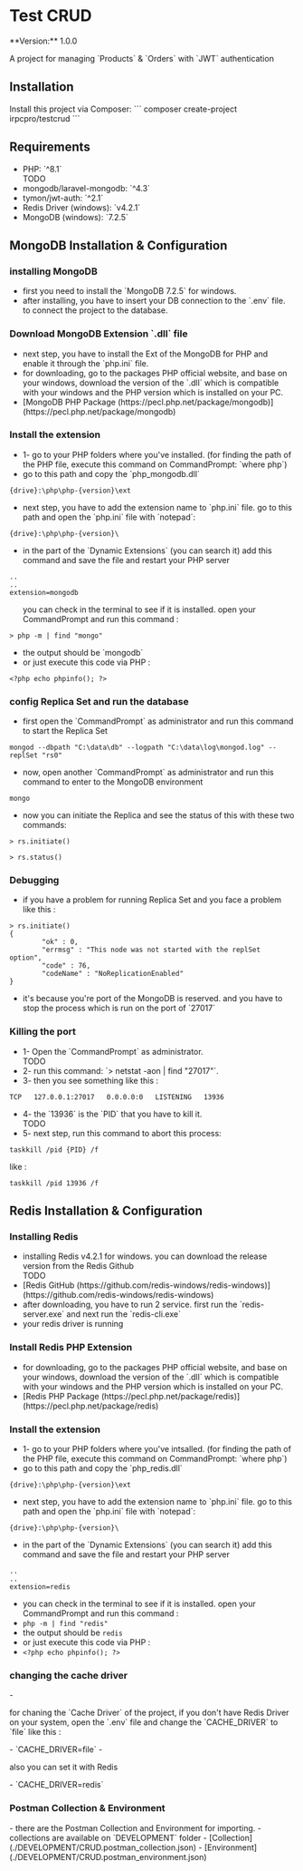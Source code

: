 <h1>Test CRUD</h1>
**Version:**
<span>1.0.0</span>

<p>A project for managing `Products` & `Orders` with `JWT` authentication</p>

<h2>Installation</h2>
Install this project via Composer:
```
composer create-project irpcpro/testcrud
```

<h2>Requirements</h2>
<ul>
    <li>PHP: `^8.1`</li> TODO
    <li>mongodb/laravel-mongodb: `^4.3`</li>
    <li>tymon/jwt-auth: `^2.1`</li>
    <li>Redis Driver (windows): `v4.2.1`</li>
    <li>MongoDB (windows): `7.2.5`</li>
</ul>

<h2>MongoDB Installation & Configuration</h2>
<h3>installing MongoDB</h3>
<ul>
    <li>first you need to install the `MongoDB 7.2.5` for windows.</li>
    <li>after installing, you have to insert your DB connection to the `.env` file. to connect the project to the database.</li>
</ul>

<h3>Download MongoDB Extension `.dll` file</h3>
<ul>
    <li>next step, you have to install the Ext of the MongoDB for PHP and enable it through the `php.ini` file.</li>
    <li>for downloading, go to the packages PHP official website, and base on your windows, download the version of the `.dll` which is compatible with your windows and the PHP version which is installed on your PC.</li>
    <li>[MongoDB PHP Package (https://pecl.php.net/package/mongodb)](https://pecl.php.net/package/mongodb)</li>
</ul>

<h3>Install the extension</h3>
<ul>
    <li>1- go to your PHP folders where you've installed. (for finding the path of the PHP file, execute this command on CommandPrompt: `where php`)</li>
    <li>go to this path and copy the `php_mongodb.dll`</li>
</ul>

```
{drive}:\php\php-{version}\ext
```
<ul>
    <li>next step, you have to add the extension name to `php.ini` file. go to this path and open the `php.ini` file with `notepad`:</li>
</ul>

```
{drive}:\php\php-{version}\
```
<ul>
    <li>in the part of the `Dynamic Extensions` (you can search it) add this command and save the file and restart your PHP server</li>
</ul>

```
..
..
extension=mongodb
```
<ul>
    <ii>you can check in the terminal to see if it is installed. open your CommandPrompt and run this command :</ii>
</ul>

```
> php -m | find "mongo"
```
<ul>
    <li>the output should be `mongodb`</li>
    <li>or just execute this code via PHP :</li>
</ul>

```phpt
<?php echo phpinfo(); ?>
```


<h3>config Replica Set and run the database</h3>
<ul>
    <li>first open the `CommandPrompt` as administrator and run this command to start the Replica Set</li>
</ul>

```
mongod --dbpath "C:\data\db" --logpath "C:\data\log\mongod.log" --replSet "rs0"
```
<ul>
    <li>now, open another `CommandPrompt` as administrator and run this command to enter to the MongoDB environment</li>
</ul>

```
mongo
```
<ul>
    <li>now you can initiate the Replica and see the status of this with these two commands:</li>
</ul>

```
> rs.initiate()

> rs.status()
```

<h3>Debugging</h3>
<ul>
    <li>if you have a problem for running Replica Set and you face a problem like this :</li>
</ul>

```composer log
> rs.initiate()
{
        "ok" : 0,
        "errmsg" : "This node was not started with the replSet option",
        "code" : 76,
        "codeName" : "NoReplicationEnabled"
}
```
<ul>
    <li>it's because you're port of the MongoDB is reserved. and you have to stop the process which is run on the port of `27017`</li>
</ul>

<h3>Killing the port</h3>
<ul>
    <li>1- Open the `CommandPrompt` as administrator.</li> TODO
    <li>2- run this command: `> netstat -aon | find "27017"`.</li>
    <li>3- then you see something like this :</li>
</ul>

```
TCP   127.0.0.1:27017   0.0.0.0:0   LISTENING   13936
```
<ul>
    <li>4- the `13936` is the `PID` that you have to kill it.</li> TODO
    <li>5- next step, run this command to abort this process:</li>
</ul>

```
taskkill /pid {PID} /f
```
like :

```
taskkill /pid 13936 /f
```

<h2>Redis Installation & Configuration</h2>
<h3>Installing Redis</h3>
<ul>
    <li>installing Redis v4.2.1 for windows. you can download the release version from the Redis Github</li> TODO
    <li>[Redis GitHub (https://github.com/redis-windows/redis-windows)](https://github.com/redis-windows/redis-windows)</li>
    <li>after downloading, you have to run 2 service. first run the `redis-server.exe` and next run the `redis-cli.exe`</li>
    <li>your redis driver is running</li>
</ul>

<h3>Install Redis PHP Extension</h3>
<ul>
    <li>for downloading, go to the packages PHP official website, and base on your windows, download the version of the `.dll` which is compatible with your windows and the PHP version which is installed on your PC.</li>
<li>[Redis PHP Package (https://pecl.php.net/package/redis)](https://pecl.php.net/package/redis)</li>
</ul>

<h3>Install the extension</h3>
<ul>
    <li>1- go to your PHP folders where you've intsalled. (for finding the path of the PHP file, execute this command on CommandPrompt: `where php`)</li>
    <li>go to this path and copy the `php_redis.dll`</li>
</ul>

```
{drive}:\php\php-{version}\ext
```

<ul>
    <li>next step, you have to add the extension name to `php.ini` file. go to this path and open the `php.ini` file with `notepad`:</li>
</ul>

```
{drive}:\php\php-{version}\
```
<ul>
    <li>in the part of the `Dynamic Extensions` (you can search it) add this command and save the file and restart your PHP server</li>
</ul>

```
..
..
extension=redis
```
- you can check in the terminal to see if it is installed. open your CommandPrompt and run this command :
- `php -m | find "redis"`
- the output should be `redis` 
- or just execute this code via PHP :
- `<?php echo phpinfo(); ?>`


<h3>changing the cache driver</h3>
- <p>for chaning the `Cache Driver` of the project, if you don't have Redis Driver on your system, open the `.env` file and change the `CACHE_DRIVER` to `file` like this :</p>
- `CACHE_DRIVER=file`
- <p>also you can set it with Redis</p>
- `CACHE_DRIVER=redis`


<h3>Postman Collection & Environment</h3>
- there are the Postman Collection and Environment for importing.
- collections are available on `DEVELOPMENT` folder
- [Collection](./DEVELOPMENT/CRUD.postman_collection.json)
- [Environment](./DEVELOPMENT/CRUD.postman_environment.json)


